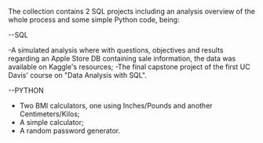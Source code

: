 The collection contains 2 SQL projects including an analysis overview of the whole process and some simple Python code, being:

--SQL

-A simulated analysis where with questions, objectives and results regarding an Apple Store DB containing sale information, the data was available on Kaggle's resources;
-The final capstone project of the first UC Davis' course on "Data Analysis with SQL".

--PYTHON

- Two BMI calculators, one using Inches/Pounds and another Centimeters/Kilos;
- A simple calculator;
- A random password generator.
